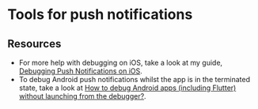 # Tools for push notifications

## Resources

- For more help with debugging on iOS, take a look at my
guide, [Debugging Push Notifications on iOS](https://orth.uk/ios-push-notifications-debugging).
- To debug Android push notifications whilst the app is in the terminated state, take a look at [How to debug Android apps (including Flutter) without launching from the debugger?](https://orth.uk/debug-android-and-flutter-from-launch).